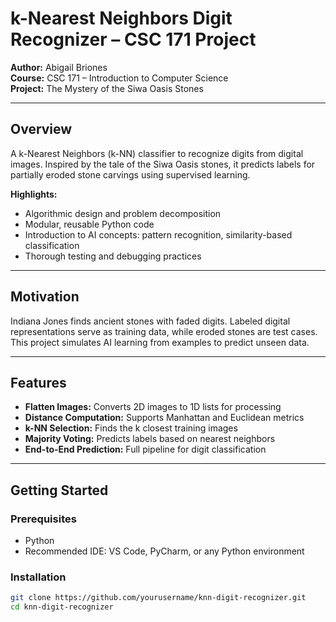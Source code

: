# k-Nearest Neighbors Digit Recognizer – CSC 171 Project

**Author:** Abigail Briones  
**Course:** CSC 171 – Introduction to Computer Science  
**Project:** The Mystery of the Siwa Oasis Stones  

---

## Overview
A k-Nearest Neighbors (k-NN) classifier to recognize digits from digital images. Inspired by the tale of the Siwa Oasis stones, it predicts labels for partially eroded stone carvings using supervised learning.  

**Highlights:**  
- Algorithmic design and problem decomposition  
- Modular, reusable Python code  
- Introduction to AI concepts: pattern recognition, similarity-based classification  
- Thorough testing and debugging practices  

---

## Motivation
Indiana Jones finds ancient stones with faded digits. Labeled digital representations serve as training data, while eroded stones are test cases. This project simulates AI learning from examples to predict unseen data.  

---

## Features
- **Flatten Images:** Converts 2D images to 1D lists for processing  
- **Distance Computation:** Supports Manhattan and Euclidean metrics  
- **k-NN Selection:** Finds the k closest training images  
- **Majority Voting:** Predicts labels based on nearest neighbors  
- **End-to-End Prediction:** Full pipeline for digit classification  

---

## Getting Started

### Prerequisites
- Python
- Recommended IDE: VS Code, PyCharm, or any Python environment  

### Installation
```bash
git clone https://github.com/yourusername/knn-digit-recognizer.git
cd knn-digit-recognizer
